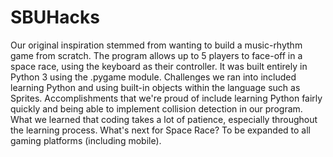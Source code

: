 # SBUHacks

Our original inspiration stemmed from wanting to build a music-rhythm game from scratch.
The program allows up to 5 players to face-off in a space race, using the keyboard as their controller.
It was built entirely in Python 3 using the .pygame module.
Challenges we ran into included learning Python and using built-in objects within the language such as Sprites.
Accomplishments that we're proud of include learning Python fairly quickly and being able to implement collision detection in our program.
What we learned that coding takes a lot of patience, especially throughout the learning process.
What's next for Space Race? To be expanded to all gaming platforms (including mobile).
